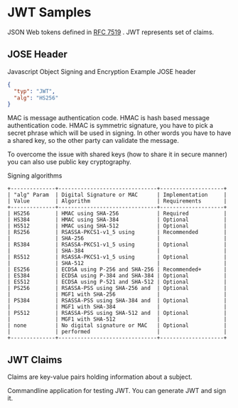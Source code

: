 # JWT Samples
JSON Web tokens defined in [RFC 7519](https://datatracker.ietf.org/doc/html/rfc7519) . 
JWT represents set of claims. 
## JOSE Header
Javascript Object Signing and Encryption
Example JOSE header
```json
{
  "typ": "JWT",
  "alg": "HS256"
}
```

MAC is message authentication code.
HMAC is hash based message authentication code.
HMAC is symmetric signature, you have to pick a secret phrase
which will be used in signing. In other words you have to have
a shared key, so the other party can validate the message.

To overcome the issue with shared keys (how to share it in secure manner) 
you can also use public key cryptography.

Signing algorithms
```
+--------------+-------------------------------+--------------------+
| "alg" Param  | Digital Signature or MAC      | Implementation     |
| Value        | Algorithm                     | Requirements       |
+--------------+-------------------------------+--------------------+
| HS256        | HMAC using SHA-256            | Required           |
| HS384        | HMAC using SHA-384            | Optional           |
| HS512        | HMAC using SHA-512            | Optional           |
| RS256        | RSASSA-PKCS1-v1_5 using       | Recommended        |
|              | SHA-256                       |                    |
| RS384        | RSASSA-PKCS1-v1_5 using       | Optional           |
|              | SHA-384                       |                    |
| RS512        | RSASSA-PKCS1-v1_5 using       | Optional           |
|              | SHA-512                       |                    |
| ES256        | ECDSA using P-256 and SHA-256 | Recommended+       |
| ES384        | ECDSA using P-384 and SHA-384 | Optional           |
| ES512        | ECDSA using P-521 and SHA-512 | Optional           |
| PS256        | RSASSA-PSS using SHA-256 and  | Optional           |
|              | MGF1 with SHA-256             |                    |
| PS384        | RSASSA-PSS using SHA-384 and  | Optional           |
|              | MGF1 with SHA-384             |                    |
| PS512        | RSASSA-PSS using SHA-512 and  | Optional           |
|              | MGF1 with SHA-512             |                    |
| none         | No digital signature or MAC   | Optional           |
|              | performed                     |                    |
+--------------+-------------------------------+--------------------+
```

## JWT Claims
Claims are key-value pairs holding information about a subject.

Commandline application for testing JWT. You can generate JWT and sign it.
